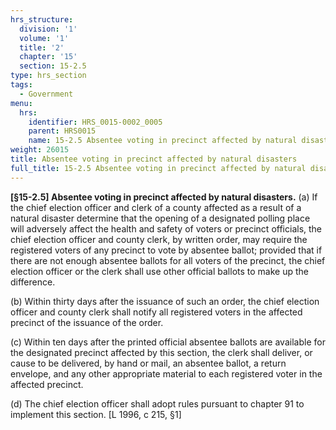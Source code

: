 ```yaml
---
hrs_structure:
  division: '1'
  volume: '1'
  title: '2'
  chapter: '15'
  section: 15-2.5
type: hrs_section
tags:
  - Government
menu:
  hrs:
    identifier: HRS_0015-0002_0005
    parent: HRS0015
    name: 15-2.5 Absentee voting in precinct affected by natural disasters
weight: 26015
title: Absentee voting in precinct affected by natural disasters
full_title: 15-2.5 Absentee voting in precinct affected by natural disasters
---
```

**[§15-2.5] Absentee voting in precinct affected by natural disasters.** (a) If the chief election officer and clerk of a county affected as a result of a natural disaster determine that the opening of a designated polling place will adversely affect the health and safety of voters or precinct officials, the chief election officer and county clerk, by written order, may require the registered voters of any precinct to vote by absentee ballot; provided that if there are not enough absentee ballots for all voters of the precinct, the chief election officer or the clerk shall use other official ballots to make up the difference.

(b) Within thirty days after the issuance of such an order, the chief election officer and county clerk shall notify all registered voters in the affected precinct of the issuance of the order.

(c) Within ten days after the printed official absentee ballots are available for the designated precinct affected by this section, the clerk shall deliver, or cause to be delivered, by hand or mail, an absentee ballot, a return envelope, and any other appropriate material to each registered voter in the affected precinct.

(d) The chief election officer shall adopt rules pursuant to chapter 91 to implement this section. [L 1996, c 215, §1]